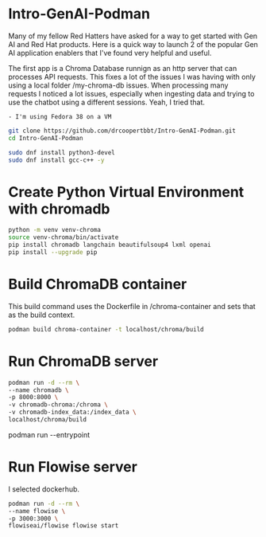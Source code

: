 # Intro-GenAI-Podman

Many of my fellow Red Hatters have asked for a way to get started with Gen AI and Red Hat products. Here is a quick way to launch 2 of the popular Gen AI application enablers that I've found very helpful and useful.

The first app is a Chroma Database runnign as an http server that can processes API requests. This fixes a lot of the issues I was having with only using a local folder /my-chroma-db issues. When processing many requests I noticed a lot issues, especially when ingesting data and trying to use the chatbot using a different sessions. Yeah, I tried that. 


    - I'm using Fedora 38 on a VM

```bash
git clone https://github.com/drcoopertbbt/Intro-GenAI-Podman.git
cd Intro-GenAI-Podman
```

```bash
sudo dnf install python3-devel
sudo dnf install gcc-c++ -y

```

# Create Python Virtual Environment with chromadb

```bash
python -m venv venv-chroma
source venv-chroma/bin/activate
pip install chromadb langchain beautifulsoup4 lxml openai
pip install --upgrade pip
```


# Build ChromaDB container

This build command uses the Dockerfile in /chroma-container and sets that as the build context.

```bash
podman build chroma-container -t localhost/chroma/build
```


# Run ChromaDB server


```bash
podman run -d --rm \
--name chromadb \
-p 8000:8000 \
-v chromadb-chroma:/chroma \
-v chromadb-index_data:/index_data \
localhost/chroma/build
```

podman run --entrypoint

# Run Flowise server

I selected dockerhub.

```bash
podman run -d --rm \
--name flowise \
-p 3000:3000 \
flowiseai/flowise flowise start
```